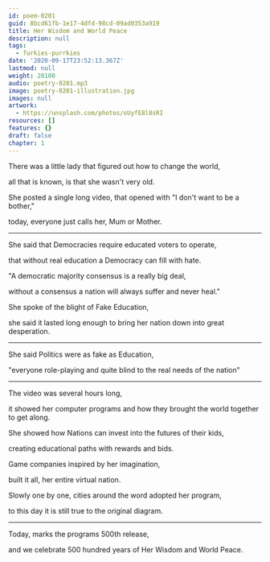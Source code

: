```yaml
---
id: poem-0201
guid: 8bcd61fb-1e17-4dfd-98cd-09ad0353a919
title: Her Wisdom and World Peace
description: null
tags:
  - furkies-purrkies
date: '2020-09-17T23:52:13.367Z'
lastmod: null
weight: 20100
audio: poetry-0201.mp3
image: poetry-0201-illustration.jpg
images: null
artwork:
  - https://unsplash.com/photos/oUyfE8l8sRI
resources: []
features: {}
draft: false
chapter: 1
---
```


There was a little lady that figured out how to change the world,

all that is known, is that she wasn't very old.

She posted a single long video, that opened with "I don't want to be a bother,"

today, everyone just calls her, Mum or Mother.

---

She said that Democracies require educated voters to operate,

that without real education a Democracy can fill with hate.

"A democratic majority consensus is a really big deal,

without a consensus a nation will always suffer and never heal."

She spoke of the blight of Fake Education,

she said it lasted long enough to bring her nation down into great desperation.

---

She said Politics were as fake as Education,

"everyone role-playing and quite blind to the real needs of the nation"

---

The video was several hours long,

it showed her computer programs and how they brought the world together to get along.

She showed how Nations can invest into the futures of their kids,

creating educational paths with rewards and bids.

Game companies inspired by her imagination,

built it all, her entire virtual nation.

Slowly one by one, cities around the word adopted her program,

to this day it is still true to the original diagram.

---

Today, marks the programs 500th release,

and we celebrate 500 hundred years of Her Wisdom and World Peace.
